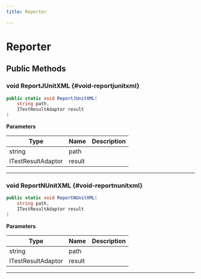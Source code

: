 ```yaml
---
title: Reporter

---
```


# Reporter










## Public Methods

### void ReportJUnitXML {#void-reportjunitxml}

```csharp
public static void ReportJUnitXML(
    string path,
    ITestResultAdaptor result
)
```


**Parameters**

| Type | Name  | Description  | 
|--|--|--|
| string |path||
| ITestResultAdaptor |result||






-----------

### void ReportNUnitXML {#void-reportnunitxml}

```csharp
public static void ReportNUnitXML(
    string path,
    ITestResultAdaptor result
)
```


**Parameters**

| Type | Name  | Description  | 
|--|--|--|
| string |path||
| ITestResultAdaptor |result||






-----------


